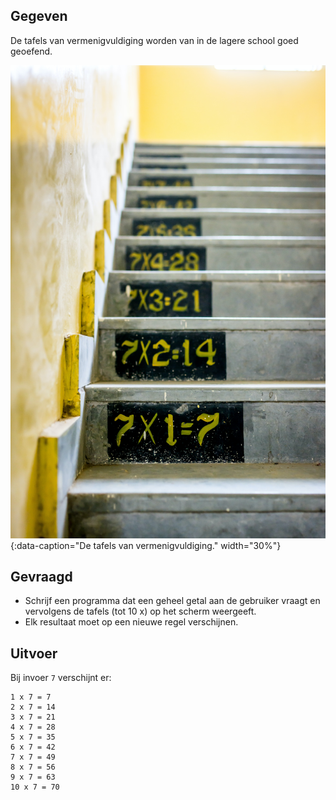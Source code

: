 ## Gegeven
De tafels van vermenigvuldiging worden van in de lagere school goed geoefend.

![De tafels van de vermenigvuldigingen](media/gayatri-malhotra.jpg "Foto door Gayatri Malhotra op Unsplash"){:data-caption="De tafels van vermenigvuldiging." width="30%"}

## Gevraagd
- Schrijf een programma dat een geheel getal aan de gebruiker vraagt en vervolgens de tafels (tot 10 x) op het scherm weergeeft.
- Elk resultaat moet op een nieuwe regel verschijnen.

## Uitvoer
Bij invoer `7` verschijnt er:
```
1 x 7 = 7
2 x 7 = 14
3 x 7 = 21
4 x 7 = 28
5 x 7 = 35
6 x 7 = 42
7 x 7 = 49
8 x 7 = 56
9 x 7 = 63
10 x 7 = 70
```